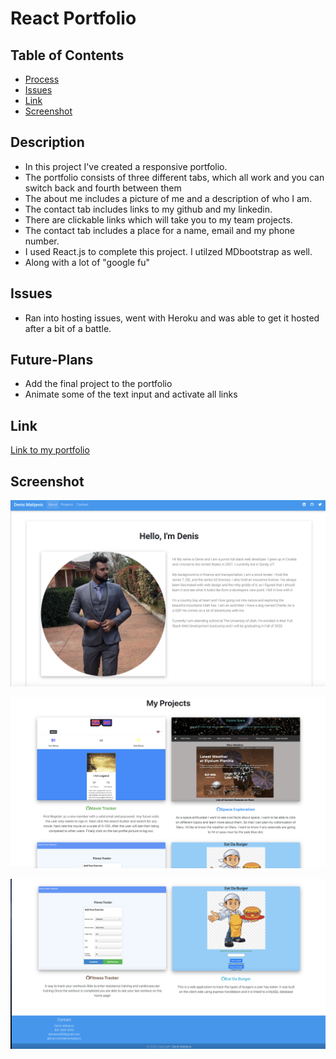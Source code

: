 # React Portfolio

## Table of Contents

* [Process](#Process)
* [Issues](#Issues)
* [Link](#Link)
* [Screenshot](#Screenshot)

## Description
* In this project I've created a responsive portfolio. 
* The portfolio consists of three different tabs, which all work and you can switch back and fourth between them
* The about me includes a picture of me and a description of who I am. 
* The contact tab includes links to my github and my linkedin.
* There are clickable links which will take you to my team projects.
* The contact tab includes a place for a name, email and my phone number. 
* I used React.js to complete this project. I utilzed MDbootstrap as well.
* Along with a lot of "google fu"

## Issues
* Ran into hosting issues, went with Heroku and was able to get it hosted after a bit of a battle. 

## Future-Plans
* Add the final project to the portfolio
* Animate some of the text input and activate all links

## Link 

[Link to my portfolio](https://fathomless-wave-24563.herokuapp.com/)

## Screenshot


![About](public/assets/Screenshot.png)

![Projects](public/assets/Screenshot2.png)

![Contact](public/assets/Screenshot3.png)